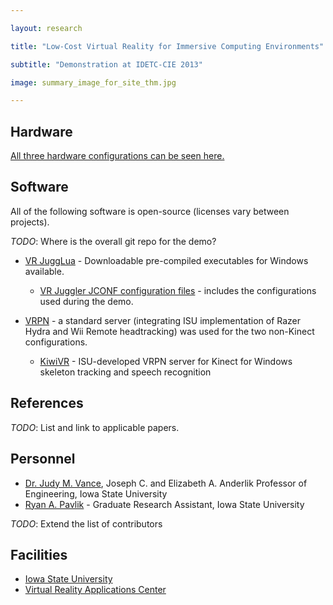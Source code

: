 ```yaml
---

layout: research

title: "Low-Cost Virtual Reality for Immersive Computing Environments"

subtitle: "Demonstration at IDETC-CIE 2013"

image: summary_image_for_site_thm.jpg

---
```

<!--
## Overview

*TODO*
-->
## Hardware
[All three hardware configurations can be seen here.](summary_image_for_site.png)
<!--
*TODO*: Expand on the information from the handout.

*TODO*: Upload and link to Hydra modification info.
-->
## Software
All of the following software is open-source (licenses vary between projects).

*TODO*: Where is the overall git repo for the demo?

- [VR JuggLua](https://github.com/vancegroup/vr-jugglua#readme) - Downloadable pre-compiled executables for Windows available.

    - [VR Juggler JCONF configuration files](https://github.com/vancegroup/modular-stock-jconf) - includes the configurations used during the demo.
    
- [VRPN](http://vrpn.org) - a standard server (integrating ISU implementation of Razer Hydra and Wii Remote headtracking) was used for the two non-Kinect configurations.

    - [KiwiVR](https://github.com/vancegroup/KiwiVR#readme) - ISU-developed VRPN server for Kinect for Windows skeleton tracking and speech recognition

## References

*TODO*: List and link to applicable papers.

## Personnel
- [Dr. Judy M. Vance](http://www.me.iastate.edu/directory/faculty/judy-vance/), Joseph C. and Elizabeth A. Anderlik Professor of Engineering, Iowa State University
- [Ryan A. Pavlik](http://academic.cleardefinition.com/) - Graduate Research Assistant, Iowa State University

*TODO*: Extend the list of contributors

## Facilities
- [Iowa State University](http://www.iastate.edu)
- [Virtual Reality Applications Center](http://www.vrac.iastate.edu/)
